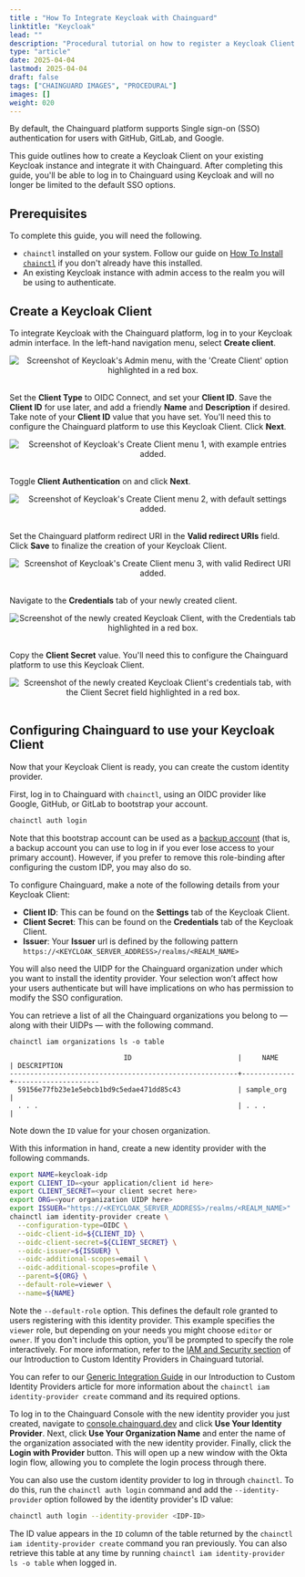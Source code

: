 ```yaml
---
title : "How To Integrate Keycloak with Chainguard"
linktitle: "Keycloak"
lead: ""
description: "Procedural tutorial on how to register a Keycloak Client and integrate it with the Chainguard platform."
type: "article"
date: 2025-04-04
lastmod: 2025-04-04
draft: false
tags: ["CHAINGUARD IMAGES", "PROCEDURAL"]
images: []
weight: 020
---
```


By default, the Chainguard platform supports Single sign-on (SSO) authentication for users with GitHub, GitLab, and Google.

This guide outlines how to create a Keycloak Client on your existing Keycloak instance and integrate it with Chainguard. After completing this guide, you'll be able to log in to Chainguard using Keycloak and will no longer be limited to the default SSO options.


## Prerequisites

To complete this guide, you will need the following.

* `chainctl` installed on your system. Follow our guide on [How To Install `chainctl`](/chainguard/administration/how-to-install-chainctl/) if you don't already have this installed.
* An existing Keycloak instance with admin access to the realm you will be using to authenticate.


## Create a Keycloak Client

To integrate Keycloak with the Chainguard platform, log in to your Keycloak admin interface. In the left-hand navigation menu, select **Create client**.

<center><img src="keycloak-0.png" alt="Screenshot of Keycloak's Admin menu, with the 'Create Client' option highlighted in a red box."></center>
<br /> 

Set the **Client Type** to OIDC Connect, and set your **Client ID**. Save the **Client ID** for use later, and add a friendly **Name** and **Description** if desired. Take note of your **Client ID** value that you have set. You'll need this to configure the Chainguard platform to use this Keycloak Client. Click **Next**.

<center><img src="keycloak-1.png" alt="Screenshot of Keycloak's Create Client menu 1, with example entries added."></center>
<br /> 

Toggle **Client Authentication** on and click **Next**.

<center><img src="keycloak-2.png" alt="Screenshot of Keycloak's Create Client menu 2, with default settings added."></center>
<br /> 

Set the Chainguard platform redirect URI in the **Valid redirect URIs** field. Click **Save** to finalize the creation of your Keycloak Client.

<center><img src="keycloak-3.png" alt="Screenshot of Keycloak's Create Client menu 3, with valid Redirect URI added."></center>
<br />

Navigate to the **Credentials** tab of your newly created client.

<center><img src="keycloak-4.png" alt="Screenshot of the newly created Keycloak Client, with the Credentials tab highlighted in a red box."></center>
<br />

Copy the **Client Secret** value. You'll need this to configure the Chainguard platform to use this Keycloak Client.

<center><img src="keycloak-5.png" alt="Screenshot of the newly created Keycloak Client's credentials tab, with the Client Secret field highlighted in a red box."></center>
<br />

## Configuring Chainguard to use your Keycloak Client

Now that your Keycloak Client is ready, you can create the custom identity provider. 

First, log in to Chainguard with `chainctl`, using an OIDC provider like Google, GitHub, or GitLab to bootstrap your account.

```sh
chainctl auth login
```

Note that this bootstrap account can be used as a [backup account](/chainguard/administration/custom-idps/custom-idps/#backup-accounts) (that is, a backup account you can use to log in if you ever lose access to your primary account). However, if you prefer to remove this role-binding after configuring the custom IDP, you may also do so.

To configure Chainguard, make a note of the following details from your Keycloak Client:

* **Client ID**: This can be found on the **Settings** tab of the Keycloak Client.
* **Client Secret**: This can be found on the **Credentials** tab of the Keycloak Client.
* **Issuer**: Your **Issuer** url is defined by the following pattern `https://<KEYCLOAK_SERVER_ADDRESS>/realms/<REALM_NAME>`

You will also need the UIDP for the Chainguard organization under which you want to install the identity provider.  Your selection won’t affect how your users authenticate but will have implications on who has permission to modify the SSO configuration.

You can retrieve a list of all the Chainguard organizations you belong to — along with their UIDPs — with the following command.

```shell
chainctl iam organizations ls -o table
```
```output
                         	ID                         	|  	  NAME    |	DESCRIPTION
--------------------------------------------------------+-------------+---------------------
  59156e77fb23e1e5ebcb1bd9c5edae471dd85c43              | sample_org  |
  . . .                                                 | . . .       |
```

Note down the `ID` value for your chosen organization.

With this information in hand, create a new identity provider with the following commands.

```sh
export NAME=keycloak-idp
export CLIENT_ID=<your application/client id here>
export CLIENT_SECRET=<your client secret here>
export ORG=<your organization UIDP here>
export ISSUER="https://<KEYCLOAK_SERVER_ADDRESS>/realms/<REALM_NAME>"
chainctl iam identity-provider create \
  --configuration-type=OIDC \
  --oidc-client-id=${CLIENT_ID} \
  --oidc-client-secret=${CLIENT_SECRET} \
  --oidc-issuer=${ISSUER} \
  --oidc-additional-scopes=email \
  --oidc-additional-scopes=profile \
  --parent=${ORG} \
  --default-role=viewer \
  --name=${NAME}
```

Note the `--default-role` option. This defines the default role granted to users registering with this identity provider. This example specifies the `viewer` role, but depending on your needs you might choose `editor` or `owner`. If you don't include this option, you'll be prompted to specify the role interactively. For more information, refer to the [IAM and Security section](/chainguard/administration/custom-idps/custom-idps/#iam-and-security) of our Introduction to Custom Identity Providers in Chainguard tutorial.

You can refer to our [Generic Integration Guide](/chainguard/administration/custom-idps/custom-idps/#generic-integration-guide) in our Introduction to Custom Identity Providers article for more information about the `chainctl iam identity-provider create` command and its required options.

To log in to the Chainguard Console with the new identity provider you just created, navigate to [console.chainguard.dev](https://console.chainguard.dev) and click **Use Your Identity Provider**. Next, click **Use Your Organization Name** and enter the name of the organization associated with the new identity provider. Finally, click the **Login with Provider** button. This will open up a new window with the Okta login flow, allowing you to complete the login process through there.

You can also use the custom identity provider to log in through `chainctl`. To do this, run the `chainctl auth login` command and add the `--identity-provider` option followed by the identity provider's ID value:

```sh
chainctl auth login --identity-provider <IDP-ID>
```

The ID value appears in the `ID` column of the table returned by the `chainctl iam identity-provider create` command you ran previously. You can also retrieve this table at any time by running `chainctl iam identity-provider ls -o table` when logged in.
